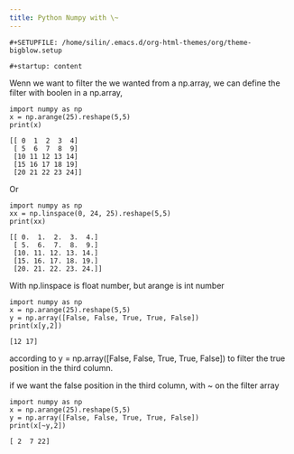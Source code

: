 ```yaml
---
title: Python Numpy with \~
---
```


```{=org}
#+SETUPFILE: /home/silin/.emacs.d/org-html-themes/org/theme-bigblow.setup
```
```{=org}
#+startup: content
```
Wenn we want to filter the we wanted from a np.array, we can define the
filter with boolen in a np.array,

``` {.ipython results="output" exports="both"}
import numpy as np
x = np.arange(25).reshape(5,5)
print(x)

```

``` example
[[ 0  1  2  3  4]
 [ 5  6  7  8  9]
 [10 11 12 13 14]
 [15 16 17 18 19]
 [20 21 22 23 24]]
```

Or

``` {.ipython results="output" exports="both"}
import numpy as np
xx = np.linspace(0, 24, 25).reshape(5,5)
print(xx)

```

``` example
[[ 0.  1.  2.  3.  4.]
 [ 5.  6.  7.  8.  9.]
 [10. 11. 12. 13. 14.]
 [15. 16. 17. 18. 19.]
 [20. 21. 22. 23. 24.]]
```

With np.linspace is float number, but arange is int number

``` {.ipython results="output" exports="both"}
import numpy as np
x = np.arange(25).reshape(5,5)
y = np.array([False, False, True, True, False])
print(x[y,2])

```

``` example
[12 17]
```

according to y = np.array(\[False, False, True, True, False\]) to filter
the true position in the third column.

if we want the false position in the third column, with \~ on the filter
array

``` {.ipython results="output" exports="both"}
import numpy as np
x = np.arange(25).reshape(5,5)
y = np.array([False, False, True, True, False])
print(x[~y,2])

```

``` example
[ 2  7 22]
```

